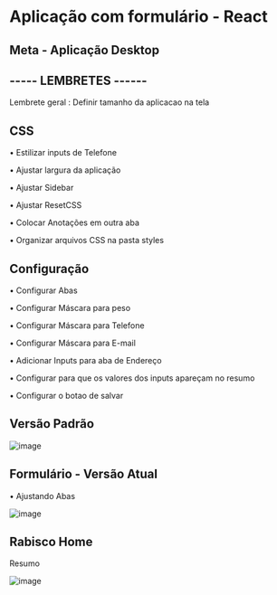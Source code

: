 # Aplicação com formulário - React

## Meta - Aplicação Desktop 

## ----- LEMBRETES ------
<p> Lembrete geral : Definir tamanho da aplicacao na tela </p>

## CSS
<p> • Estilizar inputs de Telefone </p>
<p> • Ajustar largura da aplicação </p>
<p> • Ajustar Sidebar </p>
<p> • Ajustar ResetCSS </p>
<p> • Colocar Anotações em outra aba </p>
<p> • Organizar arquivos CSS na pasta styles </p>

## Configuração
<p> • Configurar Abas </p>
<p> • Configurar Máscara para peso </p>
<p> • Configurar Máscara para Telefone </p>
<p> • Configurar Máscara para E-mail </p>
<p> • Adicionar Inputs para aba de Endereço </p>
<p> • Configurar para que os valores dos inputs apareçam no resumo </p>
<p> • Configurar o botao de salvar </p>

## Versão Padrão 

![image](https://user-images.githubusercontent.com/66530386/159654026-eddaf007-32ff-480f-975d-b1fc0ceff7cf.png)

## Formulário - Versão Atual
<p> • Ajustando Abas </p>

![image](https://user-images.githubusercontent.com/66530386/161397722-3a01e4bc-7206-4325-9dbb-0b359aac2d5f.png)



## Rabisco Home 
<p> Resumo </p>

![image](https://user-images.githubusercontent.com/66530386/160495287-b1ed68fc-2799-4afe-8409-2d5ced267fca.png)

